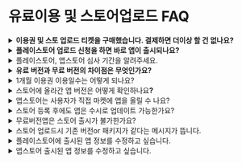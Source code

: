 # 유료이용 및 스토어업로드 FAQ

<details>

<summary><strong>이용권 및 스토 업로드 티켓을 구매했습니다. 결제하면 더이상 할 건 없나요?</strong></summary>

결제를 한 뒤 [**앱운영 - 버전관리– \[앱제작이력\]**](https://www.swing2app.co.kr/view/app\_work\_history) **메뉴에서 플레이스토어, 앱스토어 업로드 신청을 해주셔야 합니다.**

업로드 신청이 들어와야 담당자가 고객님의 앱을 스토에 등록해드릴 수 있습니다.

따라서 이용권과 업로드티켓 구매 후에는 업로드 신청서를 작성하여 업로드 신청까지 모두 완료해주시기 바랍니다.

</details>

<details>

<summary><strong>플레이스토어 업로드 신청을 하면 바로 앱이 출시되나요?</strong></summary>

스윙투앱에서 대행해서 앱을 플레이스토어에 업로드 진행해드리는데요.

구글 앱 심사를 받게 됩니다.

**구글 앱 심사는  평균 일주일(7일) 정도 시간이 걸립니다.**&#x20;

**따라서 업로드를 한다고 해서 앱이 바로 출시되는 것이 아니구요.**

**심사 후 문제가 없으면 해당 심사 기간(7일 이내) 후에 스토어에 출시가 됩니다.**

</details>

<details>

<summary>플레이스토어, 앱스토어 심사 기간을 알려주세요.</summary>

플레이스토어, 앱스토어 모두 평균 7일 정도 소요됩니다.

심사가 들어가는 것이기 때문에 심사에 따라 보다 빠르게, 늦게 걸릴 수 있습니다.

심사시 문제가 없을 경우 위의 심사 기간 후에 바로 출시가 되지만, 플레이스토어 심사가 거절 될 경우 출시일은 더 늦어질 수 있습니다.

시간 여유를 두시고 신청해주세요.

</details>

<details>

<summary><strong>유료 버전과 무료 버전의 차이점은 무엇인가요?</strong></summary>

**유료 버전과 무료 버전의 가장 큰 차이는 마켓 업로드를 할 수 있는 것과 없는 것 이라고 생각하시면 됩니다.**

무료는 안드로이드폰 설치 파일로만 사용 가능하며, 유료는 플레이스토어, 앱스토어 등의 스토어에 상용화하여 출시할 수 있습니다

**두 번째는 용량의 차이가 있습니다.**

무료 버전은 기본 100MB 제공, 유료버전은 2GB에서 상품유형에 따라 50GB까지 제공합니다.

**세번째는 게시판 제작 갯수 및 그룹 채팅방 개설 수에 차이가 있습니다.**

무료 버전은 게시판 제작 수 30개, 그룹 채팅방은 1개 제작이 가능합니다.

유료버전은 게시판 제작 100개에서 \~ 무제한(상품유형에 따라), 그룹 채팅방은 5개\~무제한(상품유형에 따라)까지 제작 가능합니다.

**마지막으로 앱제작 갯수가 다릅니다.**

유료이용자는 한 계정당 앱을 10개까지 만들 수 있으며, 무료이용자는 한 계정당 앱을 3개까지 만들 수 있습니다.

하지만 무료버전도 대부분의 기능은 사용할 수 있으니, 무료로 충분히 사용해보시고 필요할 경우 유료로 전환하세요^^

상세 내용은 스윙 서비스 정책을 확인해주세요.

[**☞** ](https://wp.swing2app.co.kr/help/pricing-table/)[**\[스윙 가격 정책\]**](https://wp.swing2app.co.kr/help/pricing-table/)

</details>

<details>

<summary>1개월 이용권 이용일수는 어떻게 되나요?</summary>

1개월 유료앱이용권 구매시 총 이용일수가 30일입니다.

달 마다 총 일수가 다르기 때문에 (28일인 달도 있고 30일, 31일도 있죠) 1개월 이용기간은 30일입니다. 따라서 6개월 결제시 180일간 이용일수가 들어가며, 12개월 결제시 360일로 이용일수가 들어갑니다.

특히 1년 결제하셨다고 해서 365일이 아닌지 문의주시는 분들도 계시지만 1개월 30일로 계산한 일수로 적용된다는 점!! 유념해주세요.

</details>

<details>

<summary>스토어에 올라간 앱 버전은 어떻게 확인하나요<strong>?</strong></summary>

스윙을 통해서 업로드 대행을 하신 분들의 경우 각 플랫폼별(앱스토어, 플레이스토어)에 접속하여 출시된 앱 버전을 확인할 수 있구요.

각 스토어에 접속하지 않아도 스윙 앱운영 페이지에서도 확인이 가능합니다.

**\*** [**앱운영페이지> 버전관리> 마켓등록관리 페이**지](http://www.swing2app.co.kr/view/market\_status)에서 각 플랫폼별 마켓버전을 확인할 수 있습니다.

해당 페이지에서 마켓으로 바로 이동할 수도 있으며, 스토어에 등록된 정보 등 다양한 정보를 확인할 수 있어요.

</details>

<details>

<summary>앱스토어는 사용자가 직접 마켓에 앱을 올릴 수 나요?</summary>

앱스토어는 애플 개발자 계정을 가지고 있어도 직접 업로드를 할 수 없습니다.

사용자가 직접 업로드를 진행할 수 없으며, 스윙투앱 대행으로만 업로드가 가능합니다.

애플은 구글과 달리 앱 파일을 등록하는 것이 아니라 개발사의 앱 개발소스, 개발에 관련된 보안 내용 등이 필요하기 때문에 사용자가 직접 업로드를 할 수 없습니다.

개발사(스윙투앱)에서만 업로드가 가능한 점 양해 부탁드립니다.

(앱스토어 업로드 대행비: 1회 20,000원)

**☞** [**\[앱스토어 업로드 신청방법 보러가기\]**](https://wp.swing2app.co.kr/documentation/appmanage/version/appstore-upload/)

</details>

<details>

<summary>스토어 등록 후에도 앱은 수시로 업데이트 가능한가요?</summary>

스윙투앱에서 제작한 앱은 수시로 수정 및 업데이트가 가능합니다.

다만 실시간 반영이 아닌, 버전 업데이트가 필요한 내용이 있습니다.

\-수정사항 자동 반영은 3단계 페이지단계 및 앱운영 메뉴들을 수정 및 추가했을때만 자동으로 반영됩니다.

&#x20;

\*업데이트 필요(앱제작 다시해서 새 버전으로 올려야 하는 메뉴)

\-1단계 기본정보(앱이름, 앱아이콘 이미지, 대기화면 이미지)

&#x20;2단계 디자인테마(프로토타입, 컬러)

위의 내용을 수정할 경우 \[앱 업데이트] 버튼을 선택해서 앱을 새 버전으로 재제작해주세요.

플레이스토어, 앱스토어에도 새로운 버전 앱으로 업데이트 해야 합니다.

플레이스토어는 사용자가 직접 업데이트 가능하며, 앱스토어는 대행만 가능하기 때문에 앱스토어 업로드 티켓 구매 후 앱스토어 업로드 신청 주셔야 합니다.

(플레이스토어도 직접 하기 어려우실 경우 플레이스토어 업로드 티켓 구매 후 신청해주세요)

</details>

<details>

<summary>무료버전앱은 스토어 출시가 불가한가요?</summary>

네 스윙투앱에서 제작한 무료버전앱은 상용화가 불가합니다. (개인적인 용도내에서만 이용가능)

따라서 스토어에 출시하는 용도로 이용하실 경우 스윙투앱에서 제공하는 유료앱 이용권을 구매해주셔야 합니다.

유료앱 전환 후, 해당 앱으로 스토어 출시할 수 있습니다.

</details>

<details>

<summary>스토어 업로드시 기존 버전or 패키지가 같다는 메시지가 뜹니다.</summary>

이미 등록된 버전과 동일한 버전의 aab파일을 올리려고 하면 뜨는 메시지입니다.

새로 업데이트 된 앱을 올리실 때는 이전에 올린 버전과 다른지 확인하여, 새 버전으로 제작된 aab파일을 올려주시기 바랍니다.

</details>

<details>

<summary>플레이스토어에 출시된 앱 정보를 수정하고 싶습니다.</summary>

플레이스토어는 사용자분의 구글 개발자계정으로 앱이 등록되기 때문에 이후 정보 수정 및 업데이트 등의 내용을 직접 진행하실 수 있습니다.

플레이스토어 정보 수정 및 업데이트 방법은 아래 매뉴얼을 참고해주세요.

☞[플레이스토어 앱 업데이트 보러가기](https://wp.swing2app.co.kr/knowledgebase/palystore-update/)

만약 직접 하는 것이 어렵다면 스윙투앱에 업로드 신청을 주시면 업데이트 진행해드립니다.

\*플레이스토어 업로드티켓 20,000원 구매 후 업로드신청

</details>

<details>

<summary>앱스토어 출시된 앱 정보를 수정하고 싶습니다.</summary>

앱스토어는 정보를 수정하기 위해서는 앱 업데이트 심사가 필요합니다.

앱스토어는 사용자가 직접 수정을 할 수 없기 때문에, 출시 정보만을 수정하는 것 역시 앱스토어 업로드티켓을 구매해서 업로드 재신청을 주셔야 합니다.

\*앱스토어 업로드티켓 20,000원 구매 후 신청

</details>





